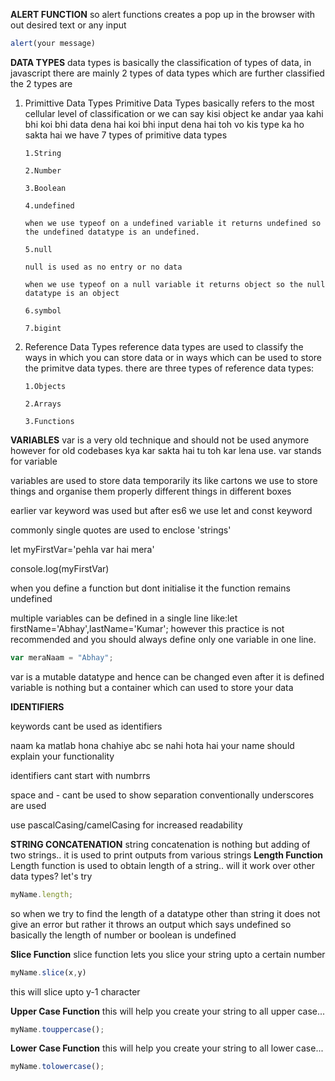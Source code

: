 **ALERT FUNCTION**
so alert functions creates a pop up in the browser with out desired text or any input

```javascript
alert(your message)
```

**DATA TYPES**
data types is basically the classification of types of data, in javascript there are mainly 2 types of data types which are further classified
the 2 types are

1.  Primittive Data Types
    Primitive Data Types basically refers to the most cellular level of classification or we can say kisi object ke andar yaa kahi bhi koi bhi data dena hai koi bhi input dena hai toh vo kis type ka ho sakta hai
    we have 7 types of primitive data types

        1.String

        2.Number

        3.Boolean

        4.undefined

        when we use typeof on a undefined variable it returns undefined so the undefined datatype is an undefined.

        5.null

        null is used as no entry or no data

        when we use typeof on a null variable it returns object so the null datatype is an object

        6.symbol

        7.bigint

2.  Reference Data Types
    reference data types are used to classify the ways in which you can store data or in ways which can be used to store the primitve data types.
    there are three types of reference data types:

        1.Objects

        2.Arrays

        3.Functions

**VARIABLES**
var is a very old technique and should not be used anymore however for old codebases kya kar sakta hai tu toh kar lena use.
var stands for variable

variables are used to store data temporarily its like cartons we use to store things and organise them properly different things in different boxes

earlier var keyword was used but after es6 we use let and const keyword

commonly single quotes are used to enclose 'strings'

let myFirstVar='pehla var hai mera'

console.log(myFirstVar)

when you define a function but dont initialise it the function remains undefined

multiple variables can be defined in a single line like:let firstName='Abhay',lastName='Kumar'; however this practice is not recommended and you should always define only one variable in one line.

```javascript
var meraNaam = "Abhay";
```

var is a mutable datatype and hence can be changed even after it is defined
variable is nothing but a container which can used to store your data

**IDENTIFIERS**

keywords cant be used as identifiers

naam ka matlab hona chahiye abc se nahi hota hai your name should explain your functionality

identifiers cant start with numbrrs

space and - cant be used to show separation conventionally underscores are used

use pascalCasing/camelCasing for increased readability

**STRING CONCATENATION**
string concatenation is nothing but adding of two strings.. it is used to print outputs from various strings
**Length Function**
Length function is used to obtain length of a string..
will it work over other data types? let's try

```javascript
myName.length;
```

so when we try to find the length of a datatype other than string it does not give an error but rather it throws an output which says undefined so basically the length of number or boolean is undefined


**Slice Function**
slice function lets you slice your string upto a certain number
```javascript
myName.slice(x,y)
```
this will slice upto y-1 character

**Upper Case Function**
this will help you create your string to all upper case...
```javascript
myName.touppercase();

```
**Lower Case Function**
this will help you create your string to all lower case...
```javascript
myName.tolowercase();
```